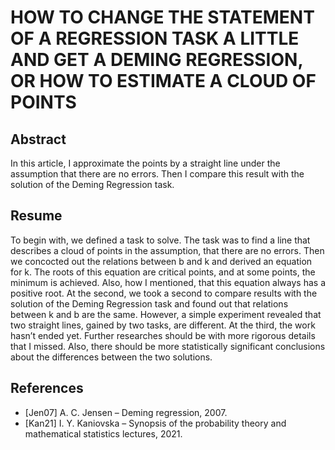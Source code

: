 # HOW TO CHANGE THE STATEMENT OF A REGRESSION TASK A LITTLE AND GET A DEMING REGRESSION, OR HOW TO ESTIMATE A CLOUD OF POINTS

## Abstract
In this article, I approximate the points by a straight line under the assumption that there are no errors. Then I compare this result with the solution of the Deming Regression task.

## Resume

To begin with, we defined a task to solve. The task was to find a line that describes a
cloud of points in the assumption, that there are no errors. Then we concocted out the
relations between b and k and derived an equation for k. The roots of this equation are
critical points, and at some points, the minimum is achieved. Also, how I mentioned,
that this equation always has a positive root.
At the second, we took a second to compare results with the solution of the Deming
Regression task and found out that relations between k and b are the same. However, a
simple experiment revealed that two straight lines, gained by two tasks, are different.
At the third, the work hasn’t ended yet. Further researches should be with more
rigorous details that I missed. Also, there should be more statistically significant
conclusions about the differences between the two solutions.

## References

* [Jen07] A. C. Jensen – Deming regression, 2007.
* [Kan21] I. Y. Kaniovska – Synopsis of the probability theory and mathematical statistics
lectures, 2021.
